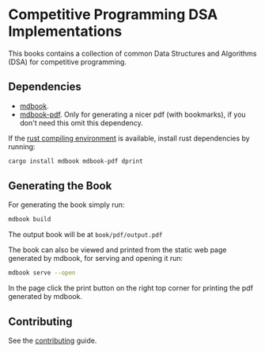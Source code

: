 # Competitive Programming DSA Implementations

This books contains a collection of common Data Structures and Algorithms (DSA)
for competitive programming.

## Dependencies

- [mdbook](https://github.com/rust-lang/mdBook).
- [mdbook-pdf](https://github.com/rust-lang/mdBook).
  Only for generating a nicer pdf (with bookmarks), if you don't need this
  omit this dependency.

If the [rust compiling environment](https://www.rust-lang.org/tools/install) is
available, install rust dependencies by running:

```bash
cargo install mdbook mdbook-pdf dprint
```

## Generating the Book

For generating the book simply run:

```bash
mdbook build
```

The output book will be at `book/pdf/output.pdf`

The book can also be viewed and printed from the static web page generated by
mdbook, for serving and opening it run:

```bash
mdbook serve --open
```

In the page click the print button on the right top corner for printing the pdf
generated by mdbook.

## Contributing

See the [contributing](CONTRIBUTING.md) guide.
